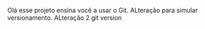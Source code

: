 Olá esse projeto  ensina você a usar o Git. 
ALteração para simular versionamento. 
ALteração 2
git version 
